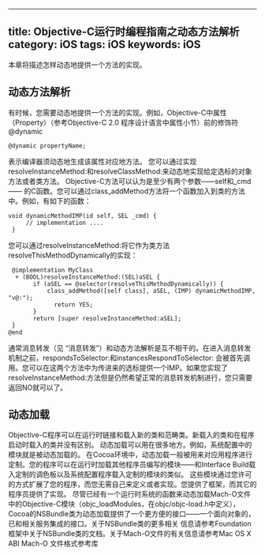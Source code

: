 
---
title: Objective-C运行时编程指南之动态方法解析
category: iOS
tags: iOS
keywords: iOS
---
  本章将描述怎样动态地提供一个方法的实现。 
  <!--more-->
## 动态方法解析
 有时候，您需要动态地提供一个方法的实现。例如，Objective-C中属性（Property）（参考Objective-C 2.0 程序设计语言中属性小节）前的修饰符@dynamic 
```objc 
@dynamic propertyName;
```
表示编译器须动态地生成该属性对应地方法。
您可以通过实现resolveInstanceMethod:和resolveClassMethod:来动态地实现给定选标的对象方法或者类方法。 
Objective-C方法可以认为是至少有两个参数——self和_cmd—— 的C函数。您可以通过class_addMethod方法将一个函数加入到类的方法中。例如，有如下的函数： 
```objc
void dynamicMethodIMP(id self, SEL _cmd) {     
     // implementation ....
 } 
``` 
 您可以通过resolveInstanceMethod:将它作为类方法resolveThisMethodDynamically的实现： 
```objc
 @implementation MyClass
  + (BOOL)resolveInstanceMethod:(SEL)aSEL {
       if (aSEL == @selector(resolveThisMethodDynamically)) {           
           class_addMethod([self class], aSEL, (IMP) dynamicMethodIMP, "v@:");
             return YES;
       }
       return [super resolveInstanceMethod:aSEL]; 
 } 
@end 
```
通常消息转发（见 “消息转发”）和动态方法解析是互不相干的。在进入消息转发机制之前，respondsToSelector:和instancesRespondToSelector: 会被首先调用。您可以在这两个方法中为传进来的选标提供一个IMP。如果您实现了resolveInstanceMethod:方法但是仍然希望正常的消息转发机制进行，您只需要返回NO就可以了。 
## 动态加载 
Objective-C程序可以在运行时链接和载入新的类和范畴类。新载入的类和在程序启动时载入的类并没有区别。 动态加载可以用在很多地方。例如，系统配置中的模块就是被动态加载的。 在Cocoa环境中，动态加载一般被用来对应用程序进行定制。您的程序可以在运行时加载其他程序员编写的模块——和Interface Build载入定制的调色板以及系统配置程序载入定制的模块的类似。 这些模块通过您许可的方式扩展了您的程序，而您无需自己来定义或者实现。您提供了框架，而其它的程序员提供了实现。 尽管已经有一个运行时系统的函数来动态加载Mach-O文件中的Objective-C模块（objc_loadModules，在objc/objc-load.h中定义），Cocoa的NSBundle类为动态加载提供了一个更方便的接口——一个面向对象的，已和相关服务集成的接口。关于NSBundle类的更多相关
信息请参考Foundation框架中关于NSBundle类的文档。关于Mach-O文件的有关信息请参考Mac OS X ABI Mach-O 文件格式参考库


